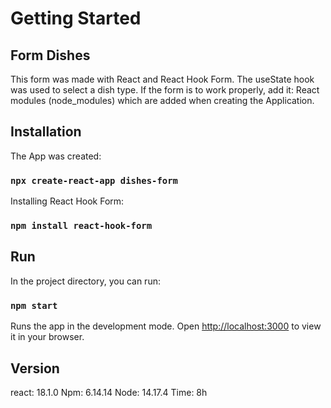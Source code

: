 # Getting Started

## Form Dishes

This form was made with React and React Hook Form.
The useState hook was used to select a dish type.
If the form is to work properly, add it: React modules (node_modules) which are added when creating the Application.
## Installation

The App was created:

### `npx create-react-app dishes-form `

Installing React Hook Form:

### `npm install react-hook-form `

## Run

In the project directory, you can run:

### `npm start`

Runs the app in the development mode.
Open [http://localhost:3000](http://localhost:3000) to view it in your browser.

## Version

react: 18.1.0
Npm: 6.14.14
Node: 14.17.4
Time: 8h
